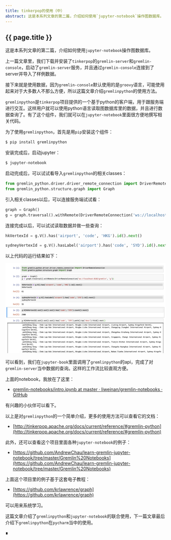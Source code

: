 ```yaml
---
title: tinkerpop的使用（中）
abstract: 这是本系列文章的第二篇，介绍如何使用`jupyter-notebook`操作图数据库。
---
```


## {{ page.title }}

这是本系列文章的第二篇，介绍如何使用`jupyter-notebook`操作图数据库。

上一篇文章里，我们下载并安装了`tinkerpop`的`gremlin-server`和`gremlin-console`，启动了`gremlin-server`服务，并且通过`gremlin-console`连接到了server并导入了样例数据。

接下来就是使用数据，因为`gremlin-console`默认使用的是`groovy`语言，可能使用起来对于大多数人不那么方便，所以这篇文章介绍`gremlinpython`的使用方法。

`gremlinpython`是`tinkerpop`项目提供的一个基于python的客户端，用于跟服务端进行交互。这样用户就可以使用python语言读取图数据库里的数据，并且进行数据查询了。有了这个组件，我们就可以在`jupyter-notebook`里面很方便地撰写相关代码。

为了使用`gremlinpython`，首先是用`pip`安装这个组件：

```bash
$ pip install gremlinpython
```

安装完成后，启动jupyter：

```bash
$ jupyter-notebook
```

启动完成后，可以试试看导入`gremlinpython`的相关classes：

```python
from gremlin_python.driver.driver_remote_connection import DriverRemoteConnection
from gremlin_python.structure.graph import Graph
```

引入相关classes以后，可以连接服务端试试看：

```python
graph = Graph()
g = graph.traversal().withRemote(DriverRemoteConnection('ws://localhost:8182/gremlin', 'g'))
```

连接完成以后，可以试试读取数据并做一些查询：

```python
hkVertexId = g.V().has('airport', 'code', 'HKG').id().next()
```

```python
sydneyVertexId = g.V().hasLabel('airport').has('code', 'SYD').id().next()
```

以上代码的运行结果如下：

![](https://raw.githubusercontent.com/liweinan/blogpic2019/master/data/apr04/5C360420-6DFE-4C8B-BD7A-7F64615D009C.png)

可以看到，我们在`jupyter-book`里面调用了`gremlinpython`的api，完成了对`gremlin-server`当中数据的查询。这样的工作流比较直观方便。

上面的notebook，我放在了这里：

* [gremlin-notebooks/intro.ipynb at master · liweinan/gremlin-notebooks · GitHub](https://github.com/liweinan/gremlin-notebooks/blob/master/intro.ipynb)

有兴趣的小伙伴可以看下。

以上是对`gremlinpython`的一个简单介绍，更多的使用方法可以查看它的文档：

* [http://tinkerpop.apache.org/docs/current/reference/#gremlin-python](http://tinkerpop.apache.org/docs/current/reference/#gremlin-python) 

此外，还可以查看这个项目里面各种`jupyter-notebook`的例子：

* [https://github.com/AndrewChau/learn-gremlin-jupyter-notebook/tree/master/Gremlin%20Notebooks](https://github.com/AndrewChau/learn-gremlin-jupyter-notebook/tree/master/Gremlin%20Notebooks) 

上面这个项目里的例子基于这套电子教程：

* [https://github.com/krlawrence/graph](https://github.com/krlawrence/graph) 

可以用来系统学习。

这篇文章介绍了`gremlinpython`和`jupyter-notebook`的联合使用，下一篇文章最后介绍下`gremlinpython`在`pycharm`当中的使用。

∎
